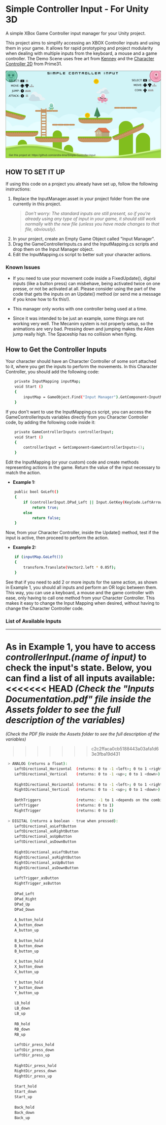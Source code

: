 # Simple Controller Input - For Unity 3D

A simple XBox Game Controller input manager for your Unity project.

This project aims to simplify accessing an XBOX Controller inputs and using them in your game.
It allows for rapid prototyping and project modularity when dealing with multiple inputs from the keyboard, a mouse and a game controller.
The Demo Scene uses free art from [Kenney](https://www.kenney.nl) and the [Character Controller 2D](https://github.com/prime31/CharacterController2D) from Prime31.

[![Example Image](https://raw.githubusercontent.com/andre-lima/Simple-Controller-Input/master/example_image.PNG)](#features)


## HOW TO SET IT UP

If using this code on a project you already have set up, follow the following instructions:

1. Replace the InputManager.asset in your project folder from the one currently in this project.
    > *Don't worry: The standard inputs are still present, so if you're already using any type of input in your game, it should still work normally with the new file (unless you have made changes to that file, obviously).*
2. In your project, create an Empty Game Object called "Input Manager".
3. Drag the GameControllerInputs.cs and the InputMapping.cs scripts and drop them on the Input Manager object.
4. Edit the InputMapping.cs script to better suit your character actions.

### Known Issues

- If you need to use your movement code inside a FixedUpdate(), digital inputs (like a button press) can misbehave, being activated twice on one presse, or not be activated at all.
Please consider using the part of the code that gets the inputs on an Update() method (or send me a message if you know how to fix this!).

- This manager only works with one controller being used at a time.

- Since it was intended to be just an example, some things are not working very well. The Mecanim system is not properly setup, so the animations are very bad. Pressing down and jumping makes the Alien jump really high. The Spaceship has no collision when flying.

## How to Get the Controller Inputs

Your character should have an Character Controller of some sort attached to it, where you get the inputs to perform the movements. 
In this Character Controller, you should add the following code:
```bash
    private InputMapping inputMap;
    void Start () 
    {
        inputMap = GameObject.Find("Input Manager").GetComponent<InputMapping>();
    }
```

If you don't want to use the InputMapping.cs script, you can access the GameControllerInputs variables directly from you Character Controller code, by adding the following code inside it:
```bash
    private GameControllerInputs controllerInput;
    void Start () 
    {
        controllerInput = GetComponent<GameControllerInputs>();
    }
```

Edit the InputMapping (or your custom) code and create methods representing actions in the game. Return the value of the input necessary to match the action.

- **Example 1:**
```bash
    public bool GoLeft()
    {
        if (controllerInput.DPad_Left || Input.GetKey(KeyCode.LeftArrow))
            return true;
        else
            return false;
    }
```

Now, from your Character Controller, inside the Update() method, test if the input is active, then proceed to perform the action.

- **Example 2:**
```bash
    if (inputMap.GoLeft())
    {
        transform.Translate(Vector2.left * 0.05f);
    }
```

See that if you need to add 2 or more inputs for the same action, as shown in Example 1, you should all inputs and perform an OR logic between them. 
This way, you can use a keyboard, a mouse and the game controller with ease, only having to call one method from your Character Controller. This makes it easy to 
change the Input Mapping when desired, without having to change the Character Controller code.

### List of Available Inputs
--------------------------------------

As in Example 1, you have to access ***controllerInput.(name of input)*** to check the input's state.
Below, you can find a list of all inputs available:
<<<<<<< HEAD
*(Check the "Inputs Documentation.pdf" file inside the Assets folder to see the full description of the variables)*
=======

*(Check the PDF file inside the Assets folder to see the full description of the variables)*
>>>>>>> c2c2ffaca0cb5188443a03afa1d63e3fba19d431

```bash    
 > ANALOG (returns a float):
    LeftDirectional_Horizontal  (returns: 0 to -1 <left>; 0 to 1 <right>)
    LeftDirectional_Vertical    (returns: 0 to -1 <up>; 0 to 1 <down>)
    
    RightDirectional_Horizontal (returns: 0 to -1 <left>; 0 to 1 <right>)
    RightDirectional_Vertical   (returns: 0 to -1 <up>; 0 to 1 <down>)
    
    BothTriggers                (returns: -1 to 1 <depends on the combination of both triggers>)
    LeftTrigger                 (returns: 0 to 1)
    RightTrigger                (returns: 0 to 1)

 > DIGITAL (returns a boolean - true when pressed):
    LeftDirectional_asLeftButton
    LeftDirectional_asRightButton
    LeftDirectional_asUpButton
    LeftDirectional_asDownButton
    
    RightDirectional_asLeftButton
    RightDirectional_asRightButton
    RightDirectional_asUpButton
    RightDirectional_asDownButton
    
    LeftTrigger_asButton
    RightTrigger_asButton
    
    DPad_Left
    DPad_Right
    DPad_Up
    DPad_Down
    
    A_button_hold
    A_button_down
    A_button_up
    
    B_button_hold
    B_button_down
    B_button_up
    
    X_button_hold
    X_button_down
    X_button_up
    
    Y_button_hold
    Y_button_down
    Y_button_up
    
    LB_hold
    LB_down
    LB_up
    
    RB_hold
    RB_down
    RB_up
    
    LeftDir_press_hold
    LeftDir_press_down
    LeftDir_press_up
    
    RightDir_press_hold
    RightDir_press_down
    RightDir_press_up
    
    Start_hold
    Start_down
    Start_up
    
    Back_hold
    Back_down
    Back_up
```
